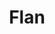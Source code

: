 ---
layout: recette-v2
categories: [recettes]
hidden: true
lang: fr
sitemap: true
title: Flan
type: sucre
---